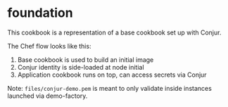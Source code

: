 # foundation

This cookbook is a representation of a base cookbook set up with Conjur.

The Chef flow looks like this:

1. Base cookbook is used to build an initial image
2. Conjur identity is side-loaded at node initial
3. Application cookbook runs on top, can access secrets via Conjur

Note: `files/conjur-demo.pem` is meant to only validate inside instances
launched via demo-factory.
